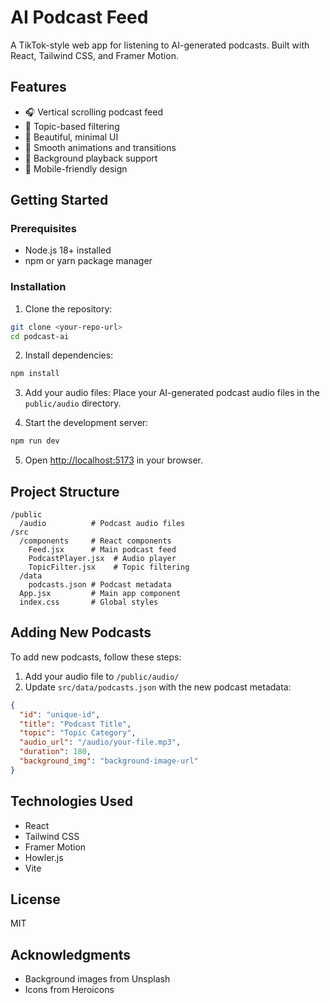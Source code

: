 # AI Podcast Feed

A TikTok-style web app for listening to AI-generated podcasts. Built with React, Tailwind CSS, and Framer Motion.

## Features

- 🎧 Vertical scrolling podcast feed
- 🎯 Topic-based filtering
- 🎨 Beautiful, minimal UI
- 🔄 Smooth animations and transitions
- 🎵 Background playback support
- 📱 Mobile-friendly design

## Getting Started

### Prerequisites

- Node.js 18+ installed
- npm or yarn package manager

### Installation

1. Clone the repository:
```bash
git clone <your-repo-url>
cd podcast-ai
```

2. Install dependencies:
```bash
npm install
```

3. Add your audio files:
Place your AI-generated podcast audio files in the `public/audio` directory.

4. Start the development server:
```bash
npm run dev
```

5. Open [http://localhost:5173](http://localhost:5173) in your browser.

## Project Structure

```
/public
  /audio          # Podcast audio files
/src
  /components     # React components
    Feed.jsx      # Main podcast feed
    PodcastPlayer.jsx  # Audio player
    TopicFilter.jsx    # Topic filtering
  /data
    podcasts.json # Podcast metadata
  App.jsx         # Main app component
  index.css       # Global styles
```

## Adding New Podcasts

To add new podcasts, follow these steps:

1. Add your audio file to `/public/audio/`
2. Update `src/data/podcasts.json` with the new podcast metadata:

```json
{
  "id": "unique-id",
  "title": "Podcast Title",
  "topic": "Topic Category",
  "audio_url": "/audio/your-file.mp3",
  "duration": 180,
  "background_img": "background-image-url"
}
```

## Technologies Used

- React
- Tailwind CSS
- Framer Motion
- Howler.js
- Vite

## License

MIT

## Acknowledgments

- Background images from Unsplash
- Icons from Heroicons
